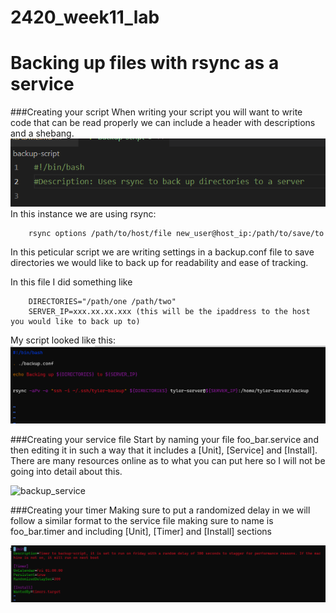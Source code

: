 # 2420_week11_lab
# Backing up files with rsync as a service
###Creating your script
When writing your script you will want to write code that can be read properly we can include a header with descriptions and a shebang.
![header](./images/header.png)
In this instance we are using rsync:
```
    rsync options /path/to/host/file new_user@host_ip:/path/to/save/to
```

In this peticular script we are writing settings in a backup.conf file to save directories we would like to back up for readability and ease of tracking.

In this file I did something like
```
    DIRECTORIES="/path/one /path/two"
    SERVER_IP=xxx.xx.xx.xxx (this will be the ipaddress to the host you would like to back up to)
```

My script looked like this:
![backup_script](./images/backup_script.png)

###Creating your service file
Start by naming your file foo_bar.service and then editing it in such a way that it includes a [Unit], [Service] and [Install].
There are many resources online as to what you can put here so I will not be going into detail about this.

![backup_service](./backup-service.service)

###Creating your timer
Making sure to put a randomized delay in we will follow a similar format to the service file making sure to name is foo_bar.timer and including [Unit], [Timer] and [Install] sections

![backup_timer](./images/backup_timer.png)
